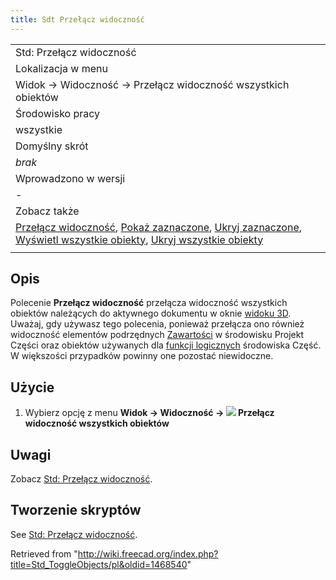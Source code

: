 ```yaml
---
title: Sdt Przełącz widoczność
---
```

|  |
| --- |
| Std: Przełącz widoczność |
| Lokalizacja w menu |
| Widok → Widoczność → Przełącz widoczność wszystkich obiektów |
| Środowisko pracy |
| wszystkie |
| Domyślny skrót |
| *brak* |
| Wprowadzono w wersji |
| - |
| Zobacz także |
| [Przełącz widoczność](/Std_ToggleVisibility/pl "Std ToggleVisibility/pl"), [Pokaż zaznaczone](/Std_ShowSelection/pl "Std ShowSelection/pl"), [Ukryj zaznaczone](/Std_HideSelection "Std HideSelection"), [Wyświetl wszystkie obiekty](/Std_ShowObjects/pl "Std ShowObjects/pl"), [Ukryj wszystkie obiekty](/Std_HideObjects/pl "Std HideObjects/pl") |
|  |

## Opis

Polecenie **Przełącz widoczność** przełącza widoczność wszystkich obiektów należących do aktywnego dokumentu w oknie [widoku 3D](/3D_view/pl "3D view/pl"). Uważaj, gdy używasz tego polecenia, ponieważ przełącza ono również widoczność elementów podrzędnych [Zawartości](/PartDesign_Body/pl "PartDesign Body/pl") w środowisku Projekt Części oraz obiektów używanych dla [funkcji logicznych](/Part_Boolean/pl "Part Boolean/pl") środowiska Część. W większości przypadków powinny one pozostać niewidoczne.

## Użycie

1. Wybierz opcję z menu **Widok → Widoczność → ![](/images/Std_ToggleObjects.svg) Przełącz widoczność wszystkich obiektów**

## Uwagi

Zobacz [Std: Przełącz widoczność](/Std_ToggleVisibility/pl#Uwagi "Std ToggleVisibility/pl").

## Tworzenie skryptów

See [Std: Przełącz widoczność](/Std_ToggleVisibility/pl#Tworzenie_skryptów "Std ToggleVisibility/pl").

Retrieved from "<http://wiki.freecad.org/index.php?title=Std_ToggleObjects/pl&oldid=1468540>"